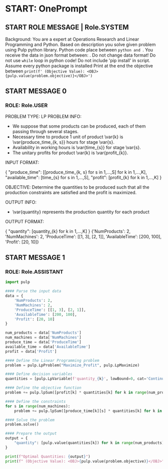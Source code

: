 # START: OnePrompt 
## START ROLE MESSAGE | Role.SYSTEM 
Background: You are a expert at Operations Research and Linear Programming and Python. Based on description you solve given problem using Pulp python library. Python code place between ```python and ```. You receive the data in json format between: <DATA></DATA>. Do not change data format! Do not use `while` loop in python code! Do not include 'pip install' in script. Assume every python package is installed Print at the end the objective between <OBJ></OBJ> `print(f' (Objective Value): <OBJ>{pulp.value(problem.objective)}</OBJ>')`  
## START MESSAGE 0 
### ROLE: Role.USER
<DESCRIPTION>
PROBLEM TYPE: LP
PROBLEM INFO:

- We suppose that some products can be produced, each of them passing through several stages.
- Necessary time to produce 1 unit of product \var{k} is \var{produce_time_{k, s}} hours for stage \var{s}.
- Availability in working hours is \var{time_{s}} for stage \var{s}. 
- The unitary profits for product \var{k} is \var{profit_{k}}.

INPUT FORMAT:

{
	"produce_time": [[produce_time_{k, s} for s in 1,...,S] for k in 1,...,K],
	"available_time": [time_{s} for s in 1,...,S],
	"profit": [profit_{k} for k in 1,...,K]
}


OBJECTIVE: Determine the quantities to be produced such that all the production constraints are satisfied and the profit is maximized.

OUTPUT INFO:

- \var{quantity} represents the production quantity for each product

OUTPUT FORMAT:

{
	"quantity": [quantity_{k} for k in 1,...,K]
}
</DESCRIPTION>
<DATA>
{'NumProducts': 2, 'NumMachines': 2, 'ProduceTime': [[1, 3], [2, 1]], 'AvailableTime': [200, 100], 'Profit': [20, 10]}</DATA>


## START MESSAGE 1 
### ROLE: Role.ASSISTANT
```python
import pulp

#### Parse the input data
data = {
    'NumProducts': 2,
    'NumMachines': 2,
    'ProduceTime': [[1, 3], [2, 1]],
    'AvailableTime': [200, 100],
    'Profit': [20, 10]
}

num_products = data['NumProducts']
num_machines = data['NumMachines']
produce_time = data['ProduceTime']
available_time = data['AvailableTime']
profit = data['Profit']

#### Define the Linear Programming problem
problem = pulp.LpProblem("Maximize_Profit", pulp.LpMaximize)

#### Define decision variables
quantities = [pulp.LpVariable(f'quantity_{k}', lowBound=0, cat='Continuous') for k in range(num_products)]

#### Define the objective function
problem += pulp.lpSum([profit[k] * quantities[k] for k in range(num_products)])

#### Define the constraints
for s in range(num_machines):
    problem += pulp.lpSum([produce_time[k][s] * quantities[k] for k in range(num_products)]) <= available_time[s]

#### Solve the problem
problem.solve()

#### Prepare the output
output = {
    "quantity": [pulp.value(quantities[k]) for k in range(num_products)]
}

print(f"Optimal Quantities: {output}")
print(f" (Objective Value): <OBJ>{pulp.value(problem.objective)}</OBJ>")
```


